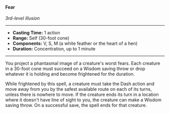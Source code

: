 #### Fear
*3rd-level illusion*
___
- **Casting Time:** 1 action
- **Range:** Self (30-foot cone)
- **Components:** V, S, M (a white feather or the heart of a hen)
- **Duration:** Concentration, up to 1 minute
---
You project a phantasmal image of a creature's worst fears. Each creature in a 30-foot cone must succeed on a Wisdom saving throw or drop whatever it is holding and become frightened for the duration.

While frightened by this spell, a creature must take the Dash action and move away from you by the safest available route on each of its turns, unless there is nowhere to move. If the creature ends its turn in a location where it doesn't have line of sight to you, the creature can make a Wisdom saving throw. On a successful save, the spell ends for that creature.